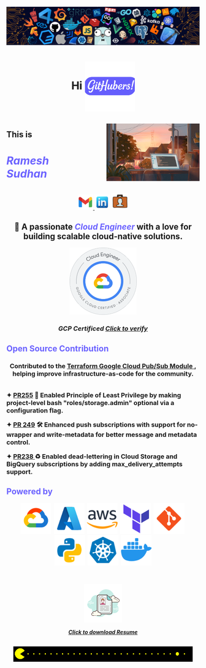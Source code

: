 <p align="center">
  <img src="./logo/banner.png" alt="banner" />
</p>

<h1 align="center">
  Hi <img src="./logo/githubers.png" alt="GitHubers" width="130" style="vertical-align: middle;"/>
</h1>



<!-- Container -->
<div style="display: flex; justify-content: center; align-items: center; text-align: left; gap: 80px;">

  <!-- Text section -->
  <div>
    <h2> This is </h2>
    <h1 style="color:#6C63FF; font-weight:bold;"><i>Ramesh Sudhan</i></h1>
  </div>

  <!-- Image section -->
  <div>
    <img src="./logo/gif4.gif" alt="banner" width="300" height="150"/>
  </div>

</div>


<p align="center">
  <a href="mailto:rameshsudhan11.com">
    <img src="./logo/gmail.png" alt="Email" width="40"/>
  <a href="https://www.linkedin.com/in/rameshsudhan/" target="_blank"><img src="./logo/linkedin.png" alt="LinkedIn" width="40"/></a>
  <a href="https://ramdevportfolio.netlify.app/" target="_blank"><img src="./logo/portfolio.png" alt="Portfolio" width="44"/></a>
</p>

<p align="center">
   <h2 align="center"> 💼 A passionate <b><span style="color:#6C63FF;"><i>Cloud Engineer</i><span></b> with a love for building scalable cloud-native solutions. </h2>
</p>

<p align="center">
  <img src="./logo/badge.png" alt="GCP Certification" width="175"/>
</p>
<h3 align="center"><i>GCP Certificed <span><a href="https://www.credly.com/badges/226e0894-414b-49bc-b2ad-8f41ea5182ce/pub">Click to verify</a> </span></i></h3>
<h2> <b> <span style="color:#6C63FF;"> Open Source Contribution </span> </b2></h2>

<h3 align="center">Contributed to the <a href="https://github.com/terraform-google-modules/terraform-google-pubsub">Terraform Google Cloud Pub/Sub Module </a>, helping improve infrastructure-as-code for the community.<br></br>
<p align="left"> ✦ <a href="https://github.com/terraform-google-modules/terraform-google-pubsub/pull/255">PR255</a> 🔐 Enabled Principle of Least Privilege by making project-level bash "roles/storage.admin" optional via a configuration flag. </p>
<p align="left"> ✦ <a href="https://github.com/terraform-google-modules/terraform-google-pubsub/pull/255">PR 249</a> 🛠️  Enhanced push subscriptions with support for no-wrapper and write-metadata for better message and metadata control. </p>
<p align="left"> ✦ <a href="https://github.com/terraform-google-modules/terraform-google-pubsub/pull/255">PR238 </a> ♻️ Enabled dead-lettering in Cloud Storage and BigQuery subscriptions by adding max_delivery_attempts support. </p>
</h3>


<h2> <b> <span style="color:#6C63FF;"> Powered by </span> </b2></h2>

<p align="center"> <img src="./logo/gcp.png" title="Google Cloud" alt="Google Cloud" width="80" height="80"/>&nbsp; <img src="./logo/azure.png" title="Azure" alt="Azure" width="80" height="80"/>&nbsp; <img src="./logo/aws.png" title="AWS" alt="AWS" width="80" height="80"/>&nbsp; <img src="./logo/terraform.png" title="Terraform" alt="Terraform" width="80" height="80"/>&nbsp; <img src="./logo/git.png" title="Git" alt="Git" width="80" height="80"/>&nbsp; <img src="./logo/python.png" title="Python" alt="Python" width="80" height="80"/>&nbsp; <img src="./logo/kubernetes.png" title="Kubernetes" alt="Kubernetes" width="80" height="80"/>&nbsp; <img src="./logo/docker.png" title="Docker" alt="Docker" width="80" height="80"/> </p>

<br>

<p align="center">
    <img src="./logo/resume.png" alt="Email" width="100"/>
</p>

<p align="center"> <a href="/Resume.pdf"> <i>Click to download Resume</i> <a></p>


<h2 align="center"> <img src="./logo/gif2.gif" alt="banner"/></i></h2>